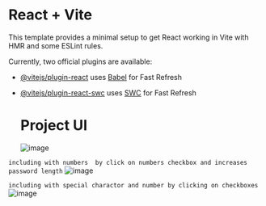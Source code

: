 # React + Vite

This template provides a minimal setup to get React working in Vite with HMR and some ESLint rules.

Currently, two official plugins are available:

- [@vitejs/plugin-react](https://github.com/vitejs/vite-plugin-react/blob/main/packages/plugin-react/README.md) uses [Babel](https://babeljs.io/) for Fast Refresh
- [@vitejs/plugin-react-swc](https://github.com/vitejs/vite-plugin-react-swc) uses [SWC](https://swc.rs/) for Fast Refresh

  # Project UI
  ![image](https://github.com/balupawar/passwordGenerator/assets/57836867/ee1fc636-816e-4f03-be59-57eef0cf0cac)

```including with numbers  by click on numbers checkbox and increases password length```
![image](https://github.com/balupawar/passwordGenerator/assets/57836867/5711a6d0-7b8d-42f7-9286-cf6b68c7ee4b)

```including with special charactor and number by clicking on checkboxes```
![image](https://github.com/balupawar/passwordGenerator/assets/57836867/d4faf34b-3eca-45bb-8ddd-b62e180aff73)

